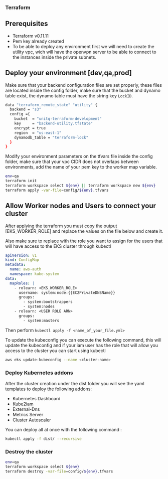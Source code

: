 ### Terraform

## Prerequisites 

- Terraform v0.11.11
- Pem key already created
- To be able to deploy any environment first we will need to create the utility vpc, wich will have the openvpn server to be able to connect to the instances inside the private subnets.

## Deploy your environment [dev,qa,prod]

Make sure that your backend configuration files are set properly, these files are located inside the config folder, make sure that the bucket and dynamo table exist, the dynamo table must have the string key `LockID`.

```sh
data "terraform_remote_state" "utility" {
  backend = "s3"
  config ={
    bucket  = "unitq-terraform-development"
    key     = "backend-utility.tfstate"
    encrypt = true
    region  = "us-east-1"
    dynamodb_table = "terraform-lock"
  }
}
```

Modify your environment parameters on the tfvars file inside the config folder, make sure that your vpc CIDR does not overlaps between environments, add the name of your pem key to the worker map variable.

```sh
env=qa
terraform init
terraform workspace select ${env} || terraform workspace new ${env}
terraform apply -var-file=config/${env}.tfvars
```


## Allow Worker nodes and Users to connect your cluster

After applying the terraform you must copy the output [EKS_WORKER_ROLE]
and replace the values on the file below and create it.

Also make sure to replace <USER ROLE ARN> with the role you want to assign for the users that will have access to the EKS cluster through kubectl
```yaml
apiVersion: v1
kind: ConfigMap
metadata:
  name: aws-auth
  namespace: kube-system
data:
  mapRoles: |
    - rolearn: <EKS_WORKER_ROLE>
      username: system:node:{{EC2PrivateDNSName}}
      groups:
        - system:bootstrappers
        - system:nodes
    - rolearn: <USER ROLE ARN>
      groups:
        - system:masters
```
Then perform `kubectl apply -f <name_of_your_file.yml>`

To update the kubeconfig you can execute the following command, this will update the kubeconfig and if your iam user has the role that will allow you access to the cluster you can start using kubectl

```sh
aws eks update-kubeconfig --name <cluster-name>
```
### Deploy Kubernetes addons

After the cluster creation under the dist folder you will see the yaml templates to deploy the following addons:

- Kubernetes Dashboard
- Kube2iam
- External-Dns
- Metrics Server
- Cluster Autoscaler

You can deploy all at once with the following command :
```sh
kubectl apply -f dist/ --recursive
```

### Destroy the cluster

```sh
env=qa
terraform workspace select ${env}
terraform destroy -var-file=config/${env}.tfvars

```